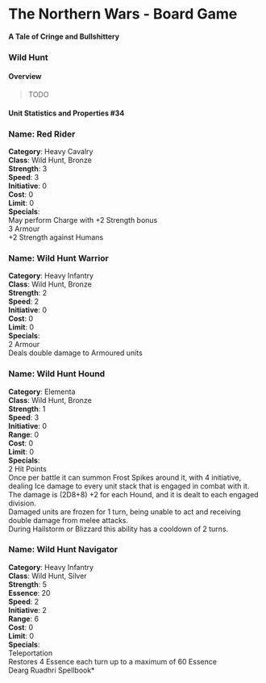 The Northern Wars - Board Game
==============================

**A Tale of Cringe and Bullshittery**

### Wild Hunt

#### Overview

>   TODO

#### Unit Statistics and Properties \#34

### Name: Red Rider

**Category**: Heavy Cavalry  
**Class**: Wild Hunt, Bronze  
**Strength**: 3  
**Speed**: 3  
**Initiative**: 0  
**Cost**: 0  
**Limit**: 0  
**Specials**:  
May perform Charge with +2 Strength bonus  
3 Armour  
+2 Strength against Humans

### Name: Wild Hunt Warrior

**Category**: Heavy Infantry  
**Class**: Wild Hunt, Bronze  
**Strength**: 2  
**Speed**: 2  
**Initiative**: 0  
**Cost**: 0  
**Limit**: 0  
**Specials**:  
2 Armour  
Deals double damage to Armoured units

### Name: Wild Hunt Hound

**Category**: Elementa  
**Class**: Wild Hunt, Bronze  
**Strength**: 1  
**Speed**: 3  
**Initiative**: 0  
**Range**: 0  
**Cost**: 0  
**Limit**: 0  
**Specials**:  
2 Hit Points  
Once per battle it can summon Frost Spikes around it, with 4 initiative, dealing
Ice damage to every unit stack that is engaged in combat with it. The damage is
(2D8+8) +2 for each Hound, and it is dealt to each engaged division.  
Damaged units are frozen for 1 turn, being unable to act and receiving double
damage from melee attacks.  
During Hailstorm or Blizzard this ability has a cooldown of 2 turns.

### Name: Wild Hunt Navigator

**Category**: Heavy Infantry  
**Class**: Wild Hunt, Silver  
**Strength**: 5  
**Essence**: 20  
**Speed**: 2  
**Initiative**: 2  
**Range**: 6  
**Cost**: 0  
**Limit**: 0  
**Specials**:  
Teleportation  
Restores 4 Essence each turn up to a maximum of 60 Essence  
Dearg Ruadhri Spellbook\*
